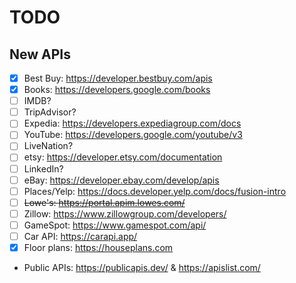 # TODO

## New APIs

- [x] Best Buy: https://developer.bestbuy.com/apis
- [x] Books: https://developers.google.com/books
- [ ] IMDB?
- [ ] TripAdvisor?
- [ ] Expedia: https://developers.expediagroup.com/docs
- [ ] YouTube: https://developers.google.com/youtube/v3
- [ ] LiveNation?
- [ ] etsy: https://developer.etsy.com/documentation
- [ ] LinkedIn?
- [ ] eBay: https://developer.ebay.com/develop/apis
- [ ] Places/Yelp: https://docs.developer.yelp.com/docs/fusion-intro
- [ ] ~~Lowe's: https://portal.apim.lowes.com/~~
- [ ] Zillow: https://www.zillowgroup.com/developers/
- [ ] GameSpot: https://www.gamespot.com/api/
- [ ] Car API: https://carapi.app/
- [x] Floor plans: https://houseplans.com

- Public APIs: https://publicapis.dev/ & https://apislist.com/
